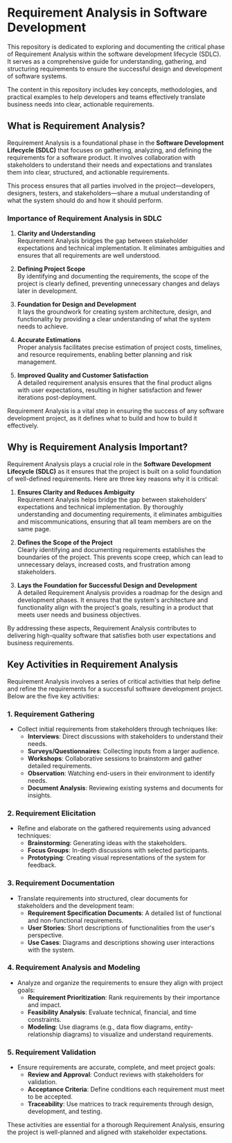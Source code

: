 # Requirement Analysis in Software Development
This repository is dedicated to exploring and documenting the critical phase of Requirement Analysis within the software development lifecycle (SDLC). It serves as a comprehensive guide for understanding, gathering, and structuring requirements to ensure the successful design and development of software systems.

The content in this repository includes key concepts, methodologies, and practical examples to help developers and teams effectively translate business needs into clear, actionable requirements.

## What is Requirement Analysis?

Requirement Analysis is a foundational phase in the **Software Development Lifecycle (SDLC)** that focuses on gathering, analyzing, and defining the requirements for a software product. It involves collaboration with stakeholders to understand their needs and expectations and translates them into clear, structured, and actionable requirements.

This process ensures that all parties involved in the project—developers, designers, testers, and stakeholders—share a mutual understanding of what the system should do and how it should perform.

### Importance of Requirement Analysis in SDLC

1. **Clarity and Understanding**  
   Requirement Analysis bridges the gap between stakeholder expectations and technical implementation. It eliminates ambiguities and ensures that all requirements are well understood.

2. **Defining Project Scope**  
   By identifying and documenting the requirements, the scope of the project is clearly defined, preventing unnecessary changes and delays later in development.

3. **Foundation for Design and Development**  
   It lays the groundwork for creating system architecture, design, and functionality by providing a clear understanding of what the system needs to achieve.

4. **Accurate Estimations**  
   Proper analysis facilitates precise estimation of project costs, timelines, and resource requirements, enabling better planning and risk management.

5. **Improved Quality and Customer Satisfaction**  
   A detailed requirement analysis ensures that the final product aligns with user expectations, resulting in higher satisfaction and fewer iterations post-deployment.

Requirement Analysis is a vital step in ensuring the success of any software development project, as it defines what to build and how to build it effectively.



## Why is Requirement Analysis Important?

Requirement Analysis plays a crucial role in the **Software Development Lifecycle (SDLC)** as it ensures that the project is built on a solid foundation of well-defined requirements. Here are three key reasons why it is critical:

1. **Ensures Clarity and Reduces Ambiguity**  
   Requirement Analysis helps bridge the gap between stakeholders' expectations and technical implementation. By thoroughly understanding and documenting requirements, it eliminates ambiguities and miscommunications, ensuring that all team members are on the same page.

2. **Defines the Scope of the Project**  
   Clearly identifying and documenting requirements establishes the boundaries of the project. This prevents scope creep, which can lead to unnecessary delays, increased costs, and frustration among stakeholders.

3. **Lays the Foundation for Successful Design and Development**  
   A detailed Requirement Analysis provides a roadmap for the design and development phases. It ensures that the system's architecture and functionality align with the project's goals, resulting in a product that meets user needs and business objectives.

By addressing these aspects, Requirement Analysis contributes to delivering high-quality software that satisfies both user expectations and business requirements.


## Key Activities in Requirement Analysis

Requirement Analysis involves a series of critical activities that help define and refine the requirements for a successful software development project. Below are the five key activities:

### 1. Requirement Gathering  
- Collect initial requirements from stakeholders through techniques like:  
  - **Interviews**: Direct discussions with stakeholders to understand their needs.  
  - **Surveys/Questionnaires**: Collecting inputs from a larger audience.  
  - **Workshops**: Collaborative sessions to brainstorm and gather detailed requirements.  
  - **Observation**: Watching end-users in their environment to identify needs.  
  - **Document Analysis**: Reviewing existing systems and documents for insights.  

### 2. Requirement Elicitation  
- Refine and elaborate on the gathered requirements using advanced techniques:  
  - **Brainstorming**: Generating ideas with the stakeholders.  
  - **Focus Groups**: In-depth discussions with selected participants.  
  - **Prototyping**: Creating visual representations of the system for feedback.  

### 3. Requirement Documentation  
- Translate requirements into structured, clear documents for stakeholders and the development team:  
  - **Requirement Specification Documents**: A detailed list of functional and non-functional requirements.  
  - **User Stories**: Short descriptions of functionalities from the user's perspective.  
  - **Use Cases**: Diagrams and descriptions showing user interactions with the system.  

### 4. Requirement Analysis and Modeling  
- Analyze and organize the requirements to ensure they align with project goals:  
  - **Requirement Prioritization**: Rank requirements by their importance and impact.  
  - **Feasibility Analysis**: Evaluate technical, financial, and time constraints.  
  - **Modeling**: Use diagrams (e.g., data flow diagrams, entity-relationship diagrams) to visualize and understand requirements.  

### 5. Requirement Validation  
- Ensure requirements are accurate, complete, and meet project goals:  
  - **Review and Approval**: Conduct reviews with stakeholders for validation.  
  - **Acceptance Criteria**: Define conditions each requirement must meet to be accepted.  
  - **Traceability**: Use matrices to track requirements through design, development, and testing.  

These activities are essential for a thorough Requirement Analysis, ensuring the project is well-planned and aligned with stakeholder expectations.
